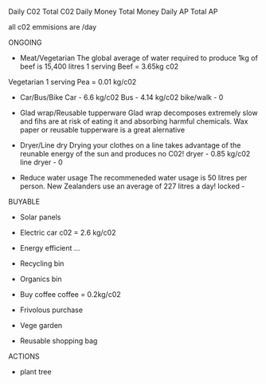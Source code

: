 Daily C02
Total C02
Daily Money
Total Money
Daily AP
Total AP

all c02 emmisions are /day

ONGOING
* Meat/Vegetarian
The global average of water required to produce 1kg of beef is 15,400 litres
1 serving Beef = 3.65kg c02

Vegetarian
1 serving Pea = 0.01 kg/c02


* Car/Bus/Bike
Car - 6.6 kg/c02
Bus - 4.14 kg/c02
bike/walk - 0

* Glad wrap/Reusable tupperware
Glad wrap decomposes extremely slow and fihs are at risk of eating it and absorbing harmful chemicals.
Wax paper or reusable tupperware is a great alernative

* Dryer/Line dry
Drying your clothes on a line takes advantage of the reunable energy of the sun and produces no C02!
dryer - 0.85 kg/c02 
line dryer - 0

* Reduce water usage
The recommeneded water usage is 50 litres per person. New Zealanders use an average of 227 litres a day!
locked - 


BUYABLE
* Solar panels
* Electric car
c02 = 2.6 kg/c02

* Energy efficient ...

* Recycling bin

* Organics bin

* Buy coffee
coffee = 0.2kg/c02
* Frivolous purchase
* Vege garden
* Reusable shopping bag

ACTIONS
* plant tree
